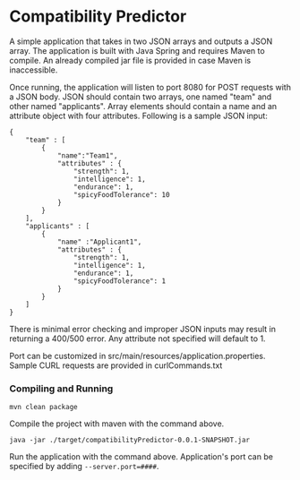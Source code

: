 # Compatibility Predictor

A simple application that takes in two JSON arrays and outputs a JSON array. The application is built with Java Spring and requires Maven to compile. An already compiled jar file is provided in case Maven is inaccessible.

Once running, the application will listen to port 8080 for POST requests with a JSON body. JSON should contain two arrays, one named "team" and other named "applicants". Array elements should contain a name and an attribute object with four attributes. Following is a sample JSON input:

```
{
    "team" : [
        {
            "name":"Team1",
            "attributes" : {
                "strength": 1,
                "intelligence": 1,
                "endurance": 1,
                "spicyFoodTolerance": 10
            }
        }
    ],
    "applicants" : [
        {
            "name" :"Applicant1",
            "attributes" : {
                "strength": 1,
                "intelligence": 1,
                "endurance": 1,
                "spicyFoodTolerance": 1
            }
        }
    ] 
}
```

There is minimal error checking and improper JSON inputs may result in returning a 400/500 error. Any attribute not specified will default to 1.

Port can be customized in src/main/resources/application.properties. Sample CURL requests are provided in curlCommands.txt

### Compiling and Running
```
mvn clean package
```
Compile the project with maven with the command above.

```
java -jar ./target/compatibilityPredictor-0.0.1-SNAPSHOT.jar
```
Run the application with the command above. Application's port can be specified by adding `--server.port=####`.